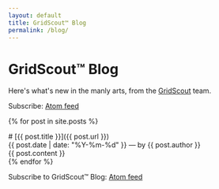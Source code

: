 ```yaml
---
layout: default
title: GridScout™ Blog
permalink: /blog/
---
```


# GridScout™ Blog
Here's what's new in the manly arts, from the [GridScout][gridscout] team.

Subscribe: [Atom feed][feed]

{% for post in site.posts %}
<div class="post" markdown="1">
# [{{ post.title }}]({{ post.url }})
<div class="post-metadata">{{ post.date | date: "%Y-%m-%d" }} — by {{ post.author }}</div>
{{ post.content }}
</div>
{% endfor %}

Subscribe to GridScout™ Blog: [Atom feed][feed]


[feed]:      /feed.xml
[gridscout]: /
